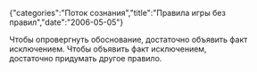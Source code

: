 {"categories":"Поток сознания","title":"Правила игры без правил","date":"2006-05-05"}

Чтобы опровергнуть обоснование, достаточно объявить факт исключением. Чтобы объявить факт исключением, достаточно придумать другое правило.
